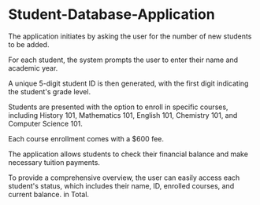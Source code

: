# Student-Database-Application
The application initiates by asking the user for the number of new students to be added.

For each student, the system prompts the user to enter their name and academic year.

A unique 5-digit student ID is then generated, with the first digit indicating the student's grade level.

Students are presented with the option to enroll in specific courses, including History 101, Mathematics 101, English 101, Chemistry 101, and Computer Science 101.

Each course enrollment comes with a $600 fee.

The application allows students to check their financial balance and make necessary tuition payments.

To provide a comprehensive overview, the user can easily access each student's status, which includes their name, ID, enrolled courses, and current balance. in Total.
